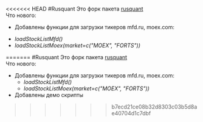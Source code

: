 <<<<<<< HEAD
#Rusquant
Это форк пакета [rusquant](http://r-forge.r-project.org/projects/rusquant/)  
Что нового:
* Добавлены функции для загрузки тикеров  mfd.ru, moex.com:  
+ *loadStockListMfd()*
+ *loadStockListMoex(market=c("MOEX", "FORTS"))*


=======
#Rusquant
Это форк пакета [rusquant](http://r-forge.r-project.org/projects/rusquant/)  
Что нового:
* Добавлены функции для загрузки тикеров  mfd.ru, moex.com:  
  + *loadStockListMfd()*
  + *loadStockListMoex(market=c("MOEX", "FORTS"))*
* Добавлены демо скрипты
>>>>>>> b7ecd21ce08b32d8303c03b5d8ae40704d1c7dbf
